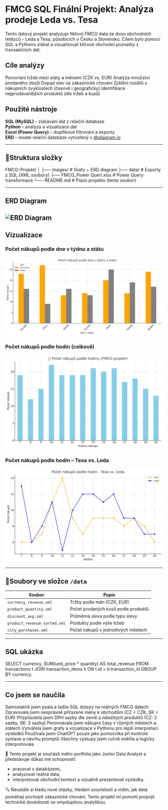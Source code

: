 # FMCG SQL Finální Projekt: Analýza prodeje Leda vs. Tesa

Tento datový projekt analyzuje fiktivní FMCG data ze dvou obchodních řetězců – Leda a Tesa, působících v Česku a Slovensku. 
Cílem bylo pomocí SQL a Pythonu získat a vizualizovat klíčové obchodní poznatky z transakčních dat.

## Cíle analýzy
Porovnání tržeb mezi státy a měnami (CZK vs. EUR)
Analýza množství prodaného zboží
Dopad slev na zákaznické chování
Zjištění rozdílů v nákupních zvyklostech (časově i geograficky)
Identifikace nejprodávanějších produktů (dle tržeb a kusů)

## Použité nástroje
**SQL (MySQL)** – získávání dat z relační databáze  
**Python** – analýza a vizualizace dat  
**Excel (Power Query)** – doplňkové filtrování a exporty  
**ERD** – model relační databáze vytvořený v [dbdiagram.io](https://dbdiagram.io)

---
## 📁Struktura složky
FMCG-Projekt/
│
├── images/           # Grafy + ERD diagram
├── data/             # Exporty z SQL (XML soubory)
├── FMCG_Power Queri.xlsx  # Power Query transformace
└── README.md         # Popis projektu (tento soubor)

---
## ERD Diagram
![ERD Diagram](images/ERD_diagram.jpg)
---

## Vizualizace

### Počet nákupů podle dne v týdnu a státu
![Denní nákupy](počet%20nákupu%20podle%20dne%20v%20týdnu%20a%20státu.jpg)

### Počet nákupů podle hodin (celkově)
![Celkové časy](počet%20nákupu%20podle%20hodiny_FMCG.jpg)

### Počet nákupů podle hodin – Tesa vs. Leda
![Hodiny Tesa vs. Leda](počet%20nákupu%20podle%20hodin%20-%20Tesa%20vs.%20Leda.jpg)

---
## 📂Soubory ve složce `/data`

| Soubor                        | Popis                                              |
|------------------------------|-----------------------------------------------------|
| `currency_revenue.xml`       | Tržby podle měn (CZK, EUR)                          |
| `product_quantity.xml`       | Počet prodaných kusů podle produktů                |
| `discount_avg.xml`           | Průměrná sleva podle typu slevy                    |
| `product_revenue_sorted.xml` | Produkty podle výše tržeb                          |
| `city_purchases.xml`         | Počet nákupů v jednotlivých městech                |

---
## SQL ukázka

SELECT currency, SUM(unit_price * quantity) AS total_revenue
FROM transactions t
JOIN transaction_items ti ON t.id = ti.transaction_id
GROUP BY currency;

----
## Co jsem se naučila

Samostatně jsem psala a ladila SQL dotazy na reálných FMCG datech
Opravovala jsem nesprávně přiřazené měny k obchodům (CZ = CZK, SK = EUR)
Přizpůsobila jsem DPH sazby dle země a náležitých produktů (CZ: 2 sazby, SK: 3 sazby)
Porovnávala jsem nákupní časy v různých městech a státech
Vytvářela jsem grafy a vizualizace v Pythonu pro lepší interpretaci výsledků
Používala jsem ChatGPT pouze jako pomocníka při kontrole syntaxe a návrhu promptů
Všechny výstupy jsem ručně ověřila a logicky interpretovala

📌 Tento projekt je součástí mého portfolia jako Junior Data Analyst a představuje důkaz mé schopnosti:
- pracovat s databázemi,
- analyzovat reálná data,
- interpretovat obchodní kontext a vizuálně prezentovat výsledky.

🔍 Neustále si kladu nové otázky, hledám souvislosti a vidím, jak data pomáhají pochopit zákaznické chování.
Tento projekt mi pomohl propojit technické dovednosti se smysluplnou analytikou.
